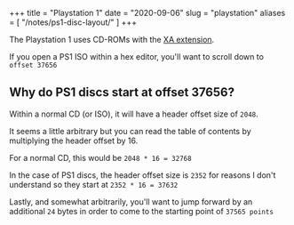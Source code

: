 +++
title = "Playstation 1"
date = "2020-09-06"
slug = "playstation"
aliases = [
  "/notes/ps1-disc-layout/"
]
+++

The Playstation 1 uses CD-ROMs with the [XA extension](https://en.wikipedia.org/wiki/CD-ROM#CD-ROM_XA_extension).

If you open a PS1 ISO within a hex editor, you'll want to scroll down to `offset 37656`

## Why do PS1 discs start at offset 37656?

Within a normal CD (or ISO), it will have a header offset size of `2048`.

It seems a little arbitrary but you can read the table of contents by multiplying the header offset by 16.

For a normal CD, this would be `2048 * 16 = 32768`

In the case of PS1 discs, the header offset size is `2352` for reasons I don't understand so they start at `2352 * 16 = 37632`

Lastly, and somewhat arbitrarily, you'll want to jump forward by an additional `24` bytes in order to come to the starting point of `37565 points`
